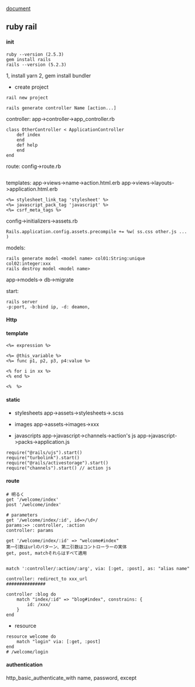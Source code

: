 [document](https://devdocs.io/rails~5.0/ "document")

## ruby rail

#### init
```
ruby --version (2.5.3)
gem install rails
rails --version (5.2.3)
```
1, install yarn
2, gem install bundler
- create project
```
rail new project
```

```
rails generate controller Name [action...]
```

controller:
app->controller->app_controller.rb
```
class OtherController < ApplicationController
	def index
	end
	def help
	end
end
```

route:
config->route.rb
```

```

templates:
app->views->name->action.html.erb
app->views->layouts->application.html.erb
```
<%= stylesheet_link_tag 'stylesheet' %>
<%= javascript_pack_tag 'javascript' %>
<%= csrf_meta_tags %>
```
config->initializers->assets.rb
```
Rails.application.config.assets.precompile += %w( ss.css other.js ... )
```



models:
```
rails generate model <model name> col01:String:unique col02:integer:xxx
rails destroy model <model name>

```

app->models->
db->migrate

start:
```
rails server
-p:port, -b:bind ip, -d: deamon,
```


#### Http

#### template

```
<%= expression %>

<%= @this_variable %>
<%= func p1, p2, p3, p4:value %>

<% for i in xx %>
<% end %>

<%  %>
```

#### static
- stylesheets
app->assets->stylesheets->.scss

- images
app->assets->images->xxx

- javascripts
app->javascript->channels->action's js
app->javascript->packs->application.js

```
require("@rails/ujs").start()
require("turbolink").start()
require("@rails/activestorage").start()
require("channels").start() // action js

```


#### route


```
# 明るく
get '/welcome/index'
post '/welcome/index'

# parameters
get '/welcome/index/:id', id=>/\d+/
params:=> :controller, :action
controller: params

get '/welcome/index/:id' => "welcome#index"
第一引数はurlのパターン、第二引数はコントローラーの実体
get, post, matchそれらはすべて適用


match ':controller/:action/:arg', via: [:get, :post], as: "alias name"

controller: redirect_to xxx_url
###############

controller :blog do
	match "index/:id" => "blog#index", constrains: {
		id: /xxx/
	}
end
```

- resource

```
resource welcome do
	match "login" via: [:get, :post]
end
# /welcome/login
```

#### authentication
http_basic_authenticate_with name, password, except





